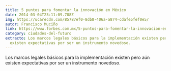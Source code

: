 ```yaml
---
title: 5 puntos para fomentar la innovación en México
date: 2014-03-04T23:11:09.788Z
img: https://ucarecdn.com/85787ef0-8db8-406a-a874-cdafe5fef0e5/
autor: Francisco Muciño
link: https://www.forbes.com.mx/5-puntos-para-fomentar-la-innovacion-en-mexico/
category: ciudades-del-futuro
extracto: Los marcos legales básicos para la implementación existen pero aún
  existen expectativas por ser un instrumento novedoso.
---
```

Los marcos legales básicos para la implementación existen pero aún existen expectativas por ser un instrumento novedoso.
